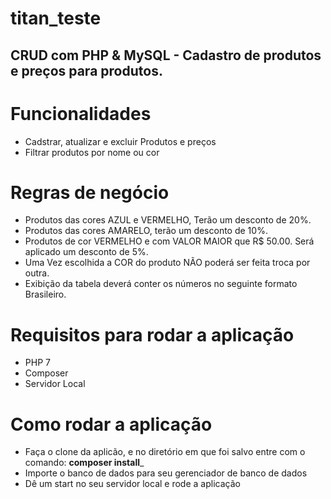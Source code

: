 # titan_teste
## CRUD com PHP &amp; MySQL - Cadastro de produtos e preços para produtos.

# Funcionalidades

- Cadstrar, atualizar e excluir Produtos e preços
- Filtrar produtos por nome ou cor

# Regras de negócio

-	Produtos das cores AZUL e VERMELHO, Terão um desconto de 20%.
- Produtos das cores AMARELO, terão um desconto de 10%.
-	Produtos de cor VERMELHO e com VALOR MAIOR que R$ 50.00.  Será aplicado um desconto de 5%.
-	Uma Vez escolhida a COR do produto NÃO poderá ser feita  troca por outra.
-	Exibição da tabela deverá conter os números no seguinte formato Brasileiro.

# Requisitos para rodar a aplicação

- PHP 7
- Composer
- Servidor Local

# Como rodar a aplicação

- Faça o clone da aplicão, e no diretório em que foi salvo entre com o comando: __composer install___
- Importe o banco de dados para seu gerenciador de banco de dados
- Dê um start no seu servidor local e rode a aplicação
